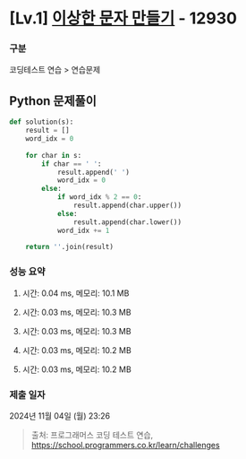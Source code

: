 # [Lv.1] [이상한 문자 만들기](https://school.programmers.co.kr/learn/courses/30/lessons/12930?language=python3) - 12930 

### 구분

코딩테스트 연습 > 연습문제

## Python 문제풀이

```py
def solution(s):
    result = []
    word_idx = 0
    
    for char in s:
        if char == ' ':
            result.append(' ')
            word_idx = 0
        else:
            if word_idx % 2 == 0:
                result.append(char.upper())
            else:
                result.append(char.lower())
            word_idx += 1
    
    return ''.join(result)
```

### 성능 요약

1. 시간: 0.04 ms, 메모리: 10.1 MB

2. 시간: 0.03 ms, 메모리: 10.3 MB
3. 시간: 0.03 ms, 메모리: 10.3 MB
4. 시간: 0.03 ms, 메모리: 10.2 MB
5. 시간: 0.03 ms, 메모리: 10.2 MB

### 제출 일자

2024년 11월 04일 (월) 23:26

> 출처: 프로그래머스 코딩 테스트 연습, https://school.programmers.co.kr/learn/challenges